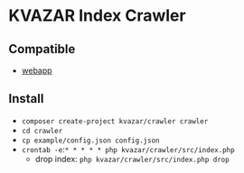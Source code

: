 # KVAZAR Index Crawler

## Compatible

* [webapp](https://github.com/kvazar-network/webapp)

## Install

* `composer create-project kvazar/crawler crawler`
* `cd crawler`
* `cp example/config.json config.json`
* `crontab -e`:`* * * * * php kvazar/crawler/src/index.php`
  * drop index: `php kvazar/crawler/src/index.php drop`